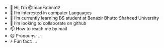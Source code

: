 - 👋 Hi, I’m @ImanFatima12
- 👀 I’m interested in computer Languages
- 🌱 I’m currently learning BS student at Benazir Bhutto Shaheed University
- 💞️ I’m looking to collaborate on github
- 📫 How to reach me by mail
- 😄 Pronouns: ...
- ⚡ Fun fact: ...

<!---
ImanFatima12/ImanFatima12 is a ✨ special ✨ repository because its `README.md` (this file) appears on your GitHub profile.
You can click the Preview link to take a look at your changes.
--->
